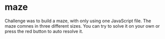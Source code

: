 # maze
Challenge was to build a maze, with only using one JavaScript file. 
The maze comnes in three different sizes.
You can try to solve it on your own or press the red button to auto resolve it.
